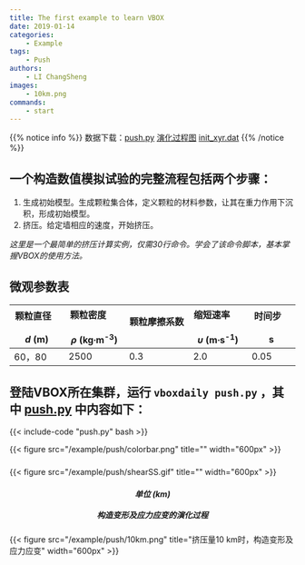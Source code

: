 ```yaml
---
title: The first example to learn VBOX
date: 2019-01-14
categories:
    - Example
tags:
    - Push
authors:
    - LI ChangSheng
images:
    - 10km.png
commands:
    - start
---
```


{{% notice info %}}
数据下载：[push.py](/example/push/push.py)
[演化过程图](/example/push/shearSS.zip)
[init_xyr.dat](/example/ex6_palaeohigh/init_xyr.dat)
{{% /notice %}}

## 一个构造数值模拟试验的完整流程包括两个步骤：

1. 生成初始模型。生成颗粒集合体，定义颗粒的材料参数，让其在重力作用下沉积，形成初始模型。  
2. 挤压。给定墙相应的速度，开始挤压。


*这里是一个最简单的挤压计算实例，仅需30行命令。学会了该命令脚本，基本掌握VBOX的使用方法。*  
## 微观参数表

| 颗粒直径  &nbsp;&nbsp; &nbsp; &nbsp; &nbsp; <br> _d_ (m)  | 颗粒密度  &nbsp;&nbsp; &nbsp; &nbsp; &nbsp; <br> _ρ_ (kg∙m<sup>-3</sup>)   | 颗粒摩擦系数  &nbsp;&nbsp; &nbsp; &nbsp; &nbsp; <br>  | 缩短速率 &nbsp;&nbsp; &nbsp; &nbsp; &nbsp; <br>  _υ_ (m∙s<sup>-1</sup>)|  时间步 &nbsp;&nbsp; &nbsp; &nbsp; &nbsp; <br> s |
|---------------|-----------|--------|----------|-------------|
|    60，80   |   2500   |   0.3   |   2.0   |   0.05 |

## 登陆VBOX所在集群，运行 `vboxdaily push.py` ，其中 [push.py](/example/push/push.py) 中内容如下：

{{< include-code "push.py" bash >}}

{{< figure src="/example/push/colorbar.png" title="" width="600px" >}}
<h5> </h5>
{{< figure src="/example/push/shearSS.gif" title="" width="600px" >}}
<center><h5>单位 (km)<br><br>构造变形及应力应变的演化过程</h5></center>


{{< figure src="/example/push/10km.png" title="挤压量10 km时，构造变形及应力应变" width="600px" >}}



